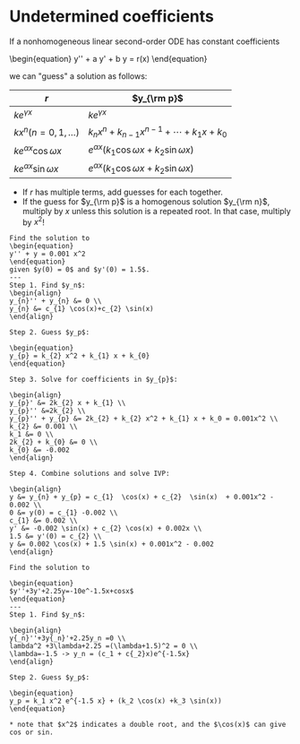 # Undetermined coefficients

If a nonhomogeneous linear second-order ODE has constant coefficients

\begin{equation}
y'' + a y' + b y = r(x)
\end{equation}

we can "guess" a solution as follows:

<!-- markdownlint-disable MD013 -->
| $r$                             | $y_{\rm p}$                                             |
|---------------------------------|---------------------------------------------------------|
| $k e^{\gamma x}$                | $k e^{\gamma x}$                                        |
| $k x^n (n=0,1,\ldots)$          | $k_n x^n + k_{n-1} x^{n-1} + \cdots + k_1 x + k_0$      |
| $k e^{\alpha x} \cos{\omega x}$ | $e^{\alpha x}(k_1 \cos{\omega x} + k_2 \sin{\omega x})$ |
| $k e^{\alpha x} \sin{\omega x}$ | $e^{\alpha x}(k_1 \cos{\omega x} + k_2 \sin{\omega x})$ |
<!-- markdownlint-enable MD013 -->

- If *r* has multiple terms, add guesses for each together.
- If the guess for $y_{\rm p}$ is a homogenous solution $y_{\rm n}$, multiply by
  *x* unless this solution is a repeated root. In that case, multiply by $x^2$!

 ```{example} Undetermined coefficients
Find the solution to
\begin{equation}
y'' + y = 0.001 x^2
 \end{equation}
given $y(0) = 0$ and $y'(0) = 1.5$.
---
Step 1. Find $y_n$:
\begin{align}
y_{n}'' + y_{n} &= 0 \\
y_{n} &= c_{1} \cos(x)+c_{2} \sin(x)
\end{align}

Step 2. Guess $y_p$:

\begin{equation}
y_{p} = k_{2} x^2 + k_{1} x + k_{0}
\end{equation}

Step 3. Solve for coefficients in $y_{p}$:

\begin{align}
y_{p}' &= 2k_{2} x + k_{1} \\
y_{p}'' &=2k_{2} \\
y_{p}'' + y_{p} &= 2k_{2} + k_{2} x^2 + k_{1} x + k_0 = 0.001x^2 \\
k_{2} &= 0.001 \\
k_1 &= 0 \\
2k_{2} + k_{0} &= 0 \\
k_{0} &= -0.002
\end{align}

Step 4. Combine solutions and solve IVP:

\begin{align}
y &= y_{n} + y_{p} = c_{1}  \cos(x) + c_{2}  \sin(x)  + 0.001x^2 - 0.002 \\
0 &= y(0) = c_{1} -0.002 \\
c_{1} &= 0.002 \\
y' &= -0.002 \sin(x) + c_{2} \cos(x) + 0.002x \\
1.5 &= y'(0) = c_{2} \\
y &= 0.002 \cos(x) + 1.5 \sin(x) + 0.001x^2 - 0.002
\end{align}
```

```{example} Undetermined Coefficients
Find the solution to

\begin{equation}
$y''+3y'+2.25y=-10e^-1.5x+cosx$
\end{equation}
---
Step 1. Find $y_n$:

\begin{align}
y{_n}''+3y{_n}'+2.25y_n =0 \\
lambda^2 +3\lambda+2.25 =(\lambda+1.5)^2 = 0 \\
\lambda=-1.5 -> y_n = (c_1 + c{_2}x)e^{-1.5x}
\end{align}

Step 2. Guess $y_p$:

\begin{equation}
y_p = k_1 x^2 e^{-1.5 x} + (k_2 \cos(x) +k_3 \sin(x))
\end{equation}

* note that $x^2$ indicates a double root, and the $\cos(x)$ can give cos or sin.
```
